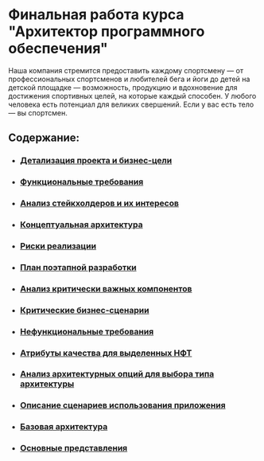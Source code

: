 # Финальная работа курса "Архитектор программного обеспечения"

Наша компания стремится предоставить каждому спортсмену — от профессиональных спортсменов и любителей бега и йоги до детей на детской площадке — возможность, продукцию и вдохновение для достижения спортивных целей, на которые каждый способен. У любого человека есть потенциал для великих свершений. Если у вас есть тело — вы спортсмен. 

## Содержание:

* ### [Детализация проекта и бизнес-цели](01_goals.md)

* ### [Функциональные требования](02_functional-requirements.md#Функциональные-требования)

* ### [Анализ стейкхолдеров и их интересов](03_stakeholders.md#Анализ-стейкхолдеров-и-их-интересов)

* ### [Концептуальная архитектура](04_concept.md)

* ### [Риски реализации](05_risks.md)

* ### [План поэтапной разработки](06_development-plan.md#План-поэтапной-разработки-и-расширения-системы)

* ### [Анализ критически важных компонентов](06_development-plan.md#Анализ-критически-важных-компонентов)

* ### [Критические бизнес-сценарии](07_critical-scenarios.md)

* ### [Нефункциональные требования](08_non-functional-requirements.md)

* ### [Атрибуты качества для выделенных НФТ](09_quality-attributes.md)

* ### [Анализ архитектурных опций для выбора типа архитектуры](10_arch-options.md)

* ### [Описание сценариев использования приложения](12_scenarios.md)

* ### [Базовая архитектура](13_base_architecture.md)

* ### [Основные представления](14_views.md)
